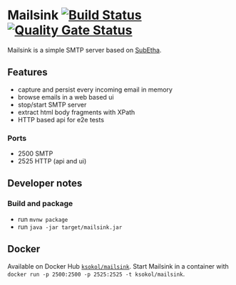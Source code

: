 # Mailsink [![Build Status](https://github.com/ksokol/mailsink/workflows/CI/badge.svg)](https://github.com/ksokol/mailsink) [![Quality Gate Status](https://sonarcloud.io/api/project_badges/measure?project=com.github.ksokol%3Amailsink&metric=alert_status)](https://sonarcloud.io/dashboard?id=com.github.ksokol%3Amailsink)

Mailsink is a simple SMTP server based on [SubEtha](https://github.com/voodoodyne/subetha).

## Features

- capture and persist every incoming email in memory
- browse emails in a web based ui
- stop/start SMTP server
- extract html body fragments with XPath
- HTTP based api for e2e tests

### Ports

- 2500 SMTP
- 2525 HTTP (api and ui)

## Developer notes

### Build and package

- run `mvnw package`
- run `java -jar target/mailsink.jar`

## Docker

Available on Docker Hub [`ksokol/mailsink`](https://hub.docker.com/r/ksokol/mailsink/tags/).
Start Mailsink in a container with `docker run -p 2500:2500 -p 2525:2525 -t ksokol/mailsink`.
